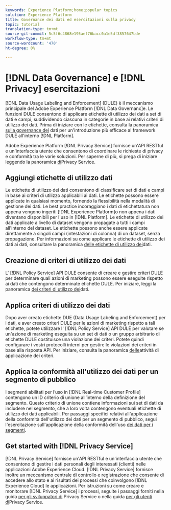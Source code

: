 ```yaml
---
keywords: Experience Platform;home;popular topics
solution: Experience Platform
title: Governance dei dati ed esercitazioni sulla privacy
topic: tutorial
translation-type: tm+mt
source-git-commit: 5c5f6c4868e195aef76bacc0a1e5df3857647bde
workflow-type: tm+mt
source-wordcount: '470'
ht-degree: 0%

---
```



# [!DNL Data Governance] e [!DNL Privacy] esercitazioni

[!DNL Data Usage Labeling and Enforcement] (DULE) è il meccanismo principale del Adobe Experience Platform  [!DNL Data Governanc]e. Le funzioni DULE consentono di applicare etichette di utilizzo dei dati a set di dati e campi, suddividendo ciascuna in categorie in base ai relativi criteri di utilizzo dei dati. Prima di iniziare con le etichette, consulta la panoramica [sulla governance dei](../data-governance/home.md) dati per un&#39;introduzione più efficace al framework DULE all&#39;interno [!DNL Platform].

 Adobe Experience Platform [!DNL Privacy Service] fornisce un&#39;API RESTful e un&#39;interfaccia utente che consentono di coordinare le richieste di privacy e conformità tra le varie soluzioni. Per saperne di più, si prega di iniziare leggendo la panoramica [di](../privacy-service/home.md)Privacy Service.

## Aggiungi etichette di utilizzo dati

Le etichette di utilizzo dei dati consentono di classificare set di dati e campi in base ai criteri di utilizzo applicabili ai dati. Le etichette possono essere applicate in qualsiasi momento, fornendo la flessibilità nella modalità di gestione dei dati. Le best practice incoraggiano i dati di etichettatura non appena vengono ingeriti [!DNL Experience Platform]o non appena i dati diventano disponibili per l&#39;uso in [!DNL Platform]. Le etichette di utilizzo dei dati applicate a livello di dataset vengono propagate a tutti i campi all&#39;interno del dataset. Le etichette possono anche essere applicate direttamente a singoli campi (intestazioni di colonna) di un dataset, senza propagazione. Per informazioni su come applicare le etichette di utilizzo dei dati ai dati, consultare la panoramica [delle etichette di utilizzo dei](../data-governance/labels/overview.md)dati.

## Creazione di criteri di utilizzo dei dati

L&#39; [!DNL Policy Service] API DULE consente di creare e gestire criteri DULE per determinare quali azioni di marketing possono essere eseguite rispetto ai dati che contengono determinate etichette DULE. Per iniziare, leggi la panoramica [dei criteri di utilizzo dei](../data-governance/policies/overview.md)dati.

## Applica criteri di utilizzo dei dati

Dopo aver creato etichette DUE (Data Usage Labeling and Enforcement) per i dati, e aver creato criteri DULE per le azioni di marketing rispetto a tali etichette, potete utilizzare l&#39; [!DNL Policy Service] API DULE per valutare se un&#39;azione di marketing eseguita su un set di dati o un gruppo arbitrario di etichette DULE costituisce una violazione dei criteri. Potete quindi configurare i vostri protocolli interni per gestire le violazioni dei criteri in base alla risposta API. Per iniziare, consulta la panoramica [delle](../data-governance/enforcement/overview.md)attività di applicazione dei criteri.

## Applica la conformità all&#39;utilizzo dei dati per un segmento di pubblico

I segmenti abilitati per l’uso in [!DNL Real-time Customer Profile] contengono un ID criterio di unione all’interno della definizione del segmento. Questo criterio di unione contiene informazioni sui set di dati da includere nel segmento, che a loro volta contengono eventuali etichette di utilizzo dei dati applicabili. Per passaggi specifici relativi all&#39;applicazione della conformità dell&#39;utilizzo dei dati per un segmento di pubblico, segui l&#39;esercitazione sull&#39;applicazione della conformità dell&#39;uso [dei dati per i segmenti](../segmentation/tutorials/governance.md).

## Get started with [!DNL Privacy Service]

[!DNL Privacy Service] fornisce un&#39;API RESTful e un&#39;interfaccia utente che consentono di gestire i dati personali degli interessati (clienti) nelle applicazioni Adobe Experience Cloud. [!DNL Privacy Service] fornisce inoltre un meccanismo centrale di controllo e registrazione che consente di accedere allo stato e ai risultati dei processi che coinvolgono [!DNL Experience Cloud] le applicazioni. Per istruzioni su come creare e monitorare [!DNL Privacy Service] i processi, seguite i passaggi forniti nella guida [per gli sviluppatori di](../privacy-service/api/getting-started.md) Privacy Service o nella guida [per gli utenti di](../privacy-service/ui/overview.md)Privacy Service.